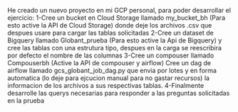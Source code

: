 He creado un nuevo proyecto en mi GCP personal, para poder desarrollar el ejercicio:
1-Cree un bucket en Cloud Storage llamado my_bucket_bh (Para esto active la API de Cloud Storage) donde deje los archivos .csv que despues usare para cargar las tablas solicitadas
2-Cree un dataset de Bigquery llamado Globant_prueba (Para esto active la Api de Bigquery) y cree las tablas con una estrutura tipo, despues en la carga se reescribira por defecto el nombre de las columnas
3-Cree un compouser llamado Compouserbh (Active la API de compouser y airflow) 
  Cree un dag de airflow llamado gcs_globant_job_dag.py que envia por lotes y en forma automatica (lo deje para ejcucion manual para no gastar recursos) la informacion de los archivos a sus respectivas tablas.
4-Finalmente desarrolle las querys necesarias para responder a las preguntas solicitadas en la prueba  
